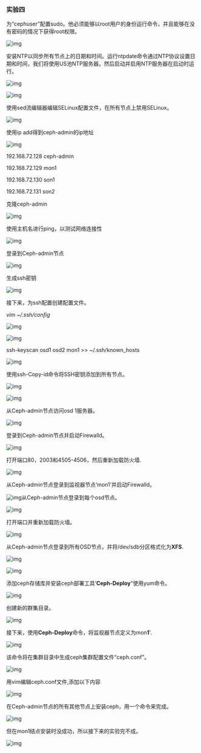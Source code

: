 ### 实验四

 

为“cephuser”配置sudo。他必须能够以root用户的身份运行命令，并且能够在没有密码的情况下获得root权限。

![img](file:///C:\Users\ADMINI~1\AppData\Local\Temp\ksohtml8456\wps1.jpg) 

安装NTP以同步所有节点上的日期和时间。运行ntpdate命令通过NTP协议设置日期和时间，我们将使用US池NTP服务器。然后启动并启用NTP服务器在启动时运行。

![img](file:///C:\Users\ADMINI~1\AppData\Local\Temp\ksohtml8456\wps2.jpg) 

![img](file:///C:\Users\ADMINI~1\AppData\Local\Temp\ksohtml8456\wps3.jpg) 

使用sed流编辑器编辑SELinux配置文件，在所有节点上禁用SELinux。

![img](file:///C:\Users\ADMINI~1\AppData\Local\Temp\ksohtml8456\wps4.jpg) 

使用ip add得到ceph-admin的ip地址

![img](file:///C:\Users\ADMINI~1\AppData\Local\Temp\ksohtml8456\wps5.jpg) 

192.168.72.128 ceph-admin

192.168.72.129 mon1

192.168.72.130 son1

192.168.72.131 son2

克隆ceph-admin

![img](file:///C:\Users\ADMINI~1\AppData\Local\Temp\ksohtml8456\wps6.jpg) 

使用主机名进行ping，以测试网络连接性

![img](file:///C:\Users\ADMINI~1\AppData\Local\Temp\ksohtml8456\wps7.jpg) 

登录到Ceph-admin节点

![img](file:///C:\Users\ADMINI~1\AppData\Local\Temp\ksohtml8456\wps8.jpg) 

生成ssh密钥

![img](file:///C:\Users\ADMINI~1\AppData\Local\Temp\ksohtml8456\wps9.jpg) 

接下来，为ssh配置创建配置文件。

*vim ~/.ssh/config*

 

![img](file:///C:\Users\ADMINI~1\AppData\Local\Temp\ksohtml8456\wps10.jpg) 

 

![img](file:///C:\Users\ADMINI~1\AppData\Local\Temp\ksohtml8456\wps11.jpg) 

ssh-keyscan osd1 osd2  mon1  >> ~/.ssh/known_hosts

![img](file:///C:\Users\ADMINI~1\AppData\Local\Temp\ksohtml8456\wps12.jpg) 

使用ssh-Copy-id命令将SSH密钥添加到所有节点。

![img](file:///C:\Users\ADMINI~1\AppData\Local\Temp\ksohtml8456\wps13.jpg) 

![img](file:///C:\Users\ADMINI~1\AppData\Local\Temp\ksohtml8456\wps14.jpg) 

从Ceph-admin节点访问osd 1服务器。

![img](file:///C:\Users\ADMINI~1\AppData\Local\Temp\ksohtml8456\wps15.jpg) 

登录到Ceph-admin节点并启动Firewalld。

![img](file:///C:\Users\ADMINI~1\AppData\Local\Temp\ksohtml8456\wps16.jpg) 

打开端口80，2003和4505-4506，然后重新加载防火墙.

![img](file:///C:\Users\ADMINI~1\AppData\Local\Temp\ksohtml8456\wps17.jpg) 

从Ceph-admin节点登录到监视器节点‘mon1’并启动Firewalld。

![img](file:///C:\Users\ADMINI~1\AppData\Local\Temp\ksohtml8456\wps18.jpg)从Ceph-admin节点登录到每个osd节点。

![img](file:///C:\Users\ADMINI~1\AppData\Local\Temp\ksohtml8456\wps19.jpg) 

 

打开端口并重新加载防火墙。

![img](file:///C:\Users\ADMINI~1\AppData\Local\Temp\ksohtml8456\wps20.jpg) 

从Ceph-admin节点登录到所有OSD节点，并将/dev/sdb分区格式化为**XFS**.

![img](file:///C:\Users\ADMINI~1\AppData\Local\Temp\ksohtml8456\wps21.jpg) 

![img](file:///C:\Users\ADMINI~1\AppData\Local\Temp\ksohtml8456\wps22.jpg) 

添加ceph存储库并安装ceph部署工具‘**Ceph-Deploy**“使用yum命令。

![img](file:///C:\Users\ADMINI~1\AppData\Local\Temp\ksohtml8456\wps23.jpg) 

创建新的群集目录。

![img](file:///C:\Users\ADMINI~1\AppData\Local\Temp\ksohtml8456\wps24.jpg) 

接下来，使用**Ceph-Deploy**命令，将监视器节点定义为mon**1**'.

![img](file:///C:\Users\ADMINI~1\AppData\Local\Temp\ksohtml8456\wps25.jpg) 

 

该命令将在集群目录中生成ceph集群配置文件“ceph.conf”。

![img](file:///C:\Users\ADMINI~1\AppData\Local\Temp\ksohtml8456\wps26.jpg)

用vim编辑ceph.conf文件,添加以下内容

![img](file:///C:\Users\ADMINI~1\AppData\Local\Temp\ksohtml8456\wps27.jpg)

在Ceph-admin节点的所有其他节点上安装ceph，用一个命令来完成。

![img](file:///C:\Users\ADMINI~1\AppData\Local\Temp\ksohtml8456\wps28.jpg)

但在mon1结点安装时没成功，所以接下来的实验完不成。

![img](file:///C:\Users\ADMINI~1\AppData\Local\Temp\ksohtml8456\wps29.jpg)